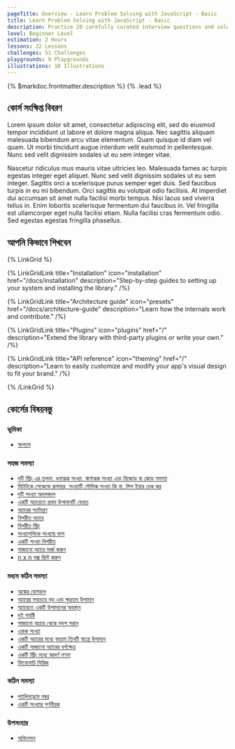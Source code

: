 ```yaml
---
pageTitle: Overview - Learn Problem Solving with JavaScript - Basic
title: Learn Problem Solving with JavaScript - Basic
description: Practice 20 carefully curated interview questions and solutions to getting started with basics of Mastering JavaScript Interview.
level: Beginner Level
estimation: 2 Hours
lessons: 22 Lessons
challenges: 51 Challenges
playgrounds: 9 Playgrounds
illustrations: 10 Illustrations
---
```


{% $markdoc.frontmatter.description %} {% .lead %}

## কোর্স সংক্ষিপ্ত বিবরণ

Lorem ipsum dolor sit amet, consectetur adipiscing elit, sed do eiusmod tempor incididunt ut labore et dolore magna aliqua. Nec sagittis aliquam malesuada bibendum arcu vitae elementum. Quam quisque id diam vel quam. Ut morbi tincidunt augue interdum velit euismod in pellentesque. Nunc sed velit dignissim sodales ut eu sem integer vitae.

Nascetur ridiculus mus mauris vitae ultricies leo. Malesuada fames ac turpis egestas integer eget aliquet. Nunc sed velit dignissim sodales ut eu sem integer. Sagittis orci a scelerisque purus semper eget duis. Sed faucibus turpis in eu mi bibendum. Orci sagittis eu volutpat odio facilisis. At imperdiet dui accumsan sit amet nulla facilisi morbi tempus. Nisi lacus sed viverra tellus in. Enim lobortis scelerisque fermentum dui faucibus in. Vel fringilla est ullamcorper eget nulla facilisi etiam. Nulla facilisi cras fermentum odio. Sed egestas egestas fringilla phasellus.

## আপনি কিভাবে শিখবেন

{% LinkGrid %}

{% LinkGridLink title="Installation" icon="installation" href="/docs/installation" description="Step-by-step guides to setting up your system and installing the library." /%}

{% LinkGridLink title="Architecture guide" icon="presets" href="/docs/architecture-guide" description="Learn how the internals work and contribute." /%}

{% LinkGridLink title="Plugins" icon="plugins" href="/" description="Extend the library with third-party plugins or write your own." /%}

{% LinkGridLink title="API reference" icon="theming" href="/" description="Learn to easily customize and modify your app's visual design to fit your brand." /%}

{% /LinkGrid %}

## কোর্সের বিষয়বস্তু

### ভূমিকা

- [স্বাগতম](/courses/)

### সহজ সমস্যা

- [দুটি স্ট্রিং এর তুলনা, ধনাত্মক সংখ্যা, ঋণাত্মক সংখ্যা এবং বিজোড় বা জোড় সমস্যা](/courses/)
- [মিনিটকে সেকেন্ডে রূপান্তর, সংখ্যাটি মৌলিক সংখ্যা কি না, লিপ ইয়ার চেক কর](/courses/)
- [দুটি সংখ্যা অদলবদল](/courses/)
- [একটি অ্যারেতে প্রথম উপাদানটি ফেরত](/courses/)
- [অ্যারের সংমিশ্রণ](/courses/)
- [বিপরীত অ্যারে](/courses/)
- [বিপরীত স্ট্রিং](/courses/)
- [সংখ্যাগুলিকে সংখ্যায় ভাগ](/courses/)
- [একটি সংখ্যা বিপরীত](/courses/)
- [সাজানো অ্যারে মার্জ করুন](/courses/)
- [n x n বক্স প্রিন্ট করুন](/courses/)

### মধ্যম কঠিন সমস্যা

- [অঙ্কের যোগফল](/courses/)
- [অ্যারের সবচেয়ে বড় এবং ক্ষুদ্রতম উপাদান](/courses/)
- [অ্যারেতে একটি উপাদানের অবস্থান](/courses/)
- [দুই সমষ্টি](/courses/)
- [সাজানো অ্যারে থেকে সদৃশ সরান](/courses/)
- [একক সংখ্যা](/courses/)
- [একটি অ্যারের মধ্যে বৃহত্তম তিনটি স্বতন্ত্র উপাদান](/courses/)
- [একটি সাজানো অ্যারের বর্গক্ষেত্র](/courses/)
- [একটি স্ট্রিং মধ্যে স্বরবর্ণ গণনা](/courses/)
- [ফিবোনাচি সিরিজ](/courses/)

### কঠিন সমস্যা

- [প্যালিনড্রোম নম্বর](/courses/)
- [একটি সংখ্যার গুণনীয়ক](/courses/)

### উপসংহার

- [অভিনন্দন](/courses/)
